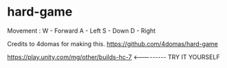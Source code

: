 # hard-game
Movement : 
W - Forward
A - Left 
S - Down
D - Right




Credits to 4domas for making this.
https://github.com/4domas/hard-game


https://play.unity.com/mg/other/builds-hc-7      <--------- TRY IT YOURSELF
